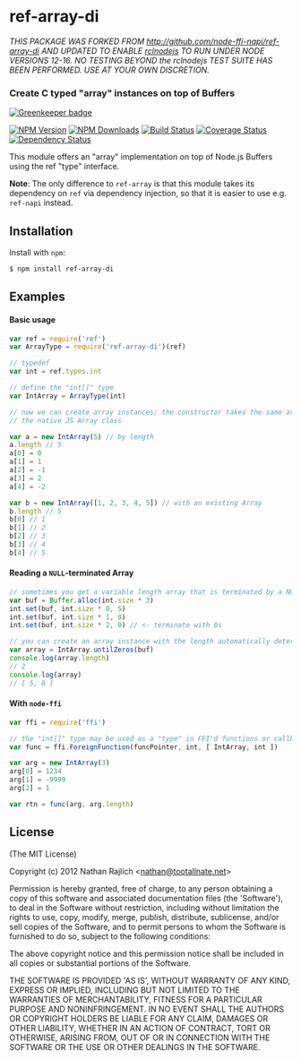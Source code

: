 ref-array-di
============
*THIS PACKAGE WAS FORKED FROM http://github.com/node-ffi-napi/ref-array-di AND UPDATED TO 
ENABLE [rclnodejs](https://github.com/RobotWebTools/rclnodejs) TO RUN UNDER NODE VERSIONS 12-16. NO TESTING BEYOND the rclnodejs TEST SUITE
HAS BEEN PERFORMED. USE AT YOUR OWN DISCRETION.*
### Create C typed "array" instances on top of Buffers

[![Greenkeeper badge](https://badges.greenkeeper.io/node-ffi-napi/ref-array-di.svg)](https://greenkeeper.io/)

[![NPM Version](https://img.shields.io/npm/v/ref-array-di.svg?style=flat)](https://npmjs.org/package/ref-array-di)
[![NPM Downloads](https://img.shields.io/npm/dm/ref-array-di.svg?style=flat)](https://npmjs.org/package/ref-array-di)
[![Build Status](https://travis-ci.org/node-ffi-napi/ref-array-di.svg?style=flat&branch=master)](https://travis-ci.org/node-ffi-napi/ref-array-di?branch=master)
[![Coverage Status](https://coveralls.io/repos/node-ffi-napi/ref-array-di/badge.svg?branch=master)](https://coveralls.io/r/node-ffi-napi/ref-array-di?branch=master)
[![Dependency Status](https://david-dm.org/node-ffi-napi/ref-array-di.svg?style=flat)](https://david-dm.org/node-ffi-napi/ref-array-di)

This module offers an "array" implementation on top of Node.js Buffers using
the ref "type" interface.

**Note**: The only difference to `ref-array` is that this module takes its
dependency on `ref` via dependency injection, so that it is easier to use
e.g. `ref-napi` instead.

Installation
------------

Install with `npm`:

``` bash
$ npm install ref-array-di
```


Examples
--------

#### Basic usage

``` js
var ref = require('ref')
var ArrayType = require('ref-array-di')(ref)

// typedef
var int = ref.types.int

// define the "int[]" type
var IntArray = ArrayType(int)

// now we can create array instances; the constructor takes the same arguments
// the native JS Array class

var a = new IntArray(5) // by length
a.length // 5
a[0] = 0
a[1] = 1
a[2] = -1
a[3] = 2
a[4] = -2

var b = new IntArray([1, 2, 3, 4, 5]) // with an existing Array
b.length // 5
b[0] // 1
b[1] // 2
b[2] // 3
b[3] // 4
b[4] // 5
```

#### Reading a `NULL`-terminated Array

``` js
// sometimes you get a variable length array that is terminated by a NULL byte.
var buf = Buffer.alloc(int.size * 3)
int.set(buf, int.size * 0, 5)
int.set(buf, int.size * 1, 8)
int.set(buf, int.size * 2, 0) // <- terminate with 0s

// you can create an array instance with the length automatically determined
var array = IntArray.untilZeros(buf)
console.log(array.length)
// 2
console.log(array)
// [ 5, 8 ]
```

#### With `node-ffi`

``` js
var ffi = require('ffi')

// the "int[]" type may be used as a "type" in FFI'd functions or callbacks
var func = ffi.ForeignFunction(funcPointer, int, [ IntArray, int ])

var arg = new IntArray(3)
arg[0] = 1234
arg[1] = -9999
arg[2] = 1

var rtn = func(arg, arg.length)
```


License
-------

(The MIT License)

Copyright (c) 2012 Nathan Rajlich &lt;nathan@tootallnate.net&gt;

Permission is hereby granted, free of charge, to any person obtaining
a copy of this software and associated documentation files (the
'Software'), to deal in the Software without restriction, including
without limitation the rights to use, copy, modify, merge, publish,
distribute, sublicense, and/or sell copies of the Software, and to
permit persons to whom the Software is furnished to do so, subject to
the following conditions:

The above copyright notice and this permission notice shall be
included in all copies or substantial portions of the Software.

THE SOFTWARE IS PROVIDED 'AS IS', WITHOUT WARRANTY OF ANY KIND,
EXPRESS OR IMPLIED, INCLUDING BUT NOT LIMITED TO THE WARRANTIES OF
MERCHANTABILITY, FITNESS FOR A PARTICULAR PURPOSE AND NONINFRINGEMENT.
IN NO EVENT SHALL THE AUTHORS OR COPYRIGHT HOLDERS BE LIABLE FOR ANY
CLAIM, DAMAGES OR OTHER LIABILITY, WHETHER IN AN ACTION OF CONTRACT,
TORT OR OTHERWISE, ARISING FROM, OUT OF OR IN CONNECTION WITH THE
SOFTWARE OR THE USE OR OTHER DEALINGS IN THE SOFTWARE.
